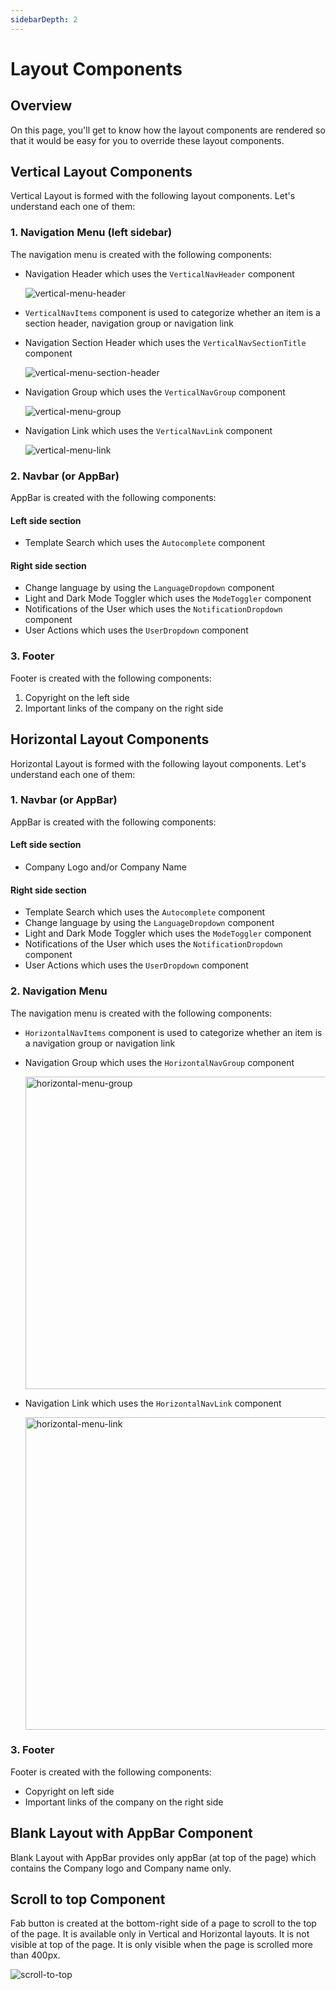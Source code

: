 ```yaml
---
sidebarDepth: 2
---
```


# Layout Components

## Overview

On this page, you'll get to know how the layout components are rendered so that it would be easy for you to override these layout components.

## Vertical Layout Components

Vertical Layout is formed with the following layout components. Let's understand each one of them:

### 1. Navigation Menu (left sidebar)

The navigation menu is created with the following components:

- Navigation Header which uses the `VerticalNavHeader` component

  <img alt='vertical-menu-header' class='medium-zoom' :src="$withBase('/images/layouts/vertical-menu-header.png')" />

- `VerticalNavItems` component is used to categorize whether an item is a section header, navigation group or navigation link
- Navigation Section Header which uses the `VerticalNavSectionTitle` component

  <img alt='vertical-menu-section-header' class='medium-zoom' :src="$withBase('/images/layouts/vertical-menu-section-header.png')" />

- Navigation Group which uses the `VerticalNavGroup` component

  <img alt='vertical-menu-group' class='medium-zoom' :src="$withBase('/images/layouts/vertical-menu-group.png')" />

- Navigation Link which uses the `VerticalNavLink` component

  <img alt='vertical-menu-link' class='medium-zoom' :src="$withBase('/images/layouts/vertical-menu-link.png')" />

### 2. Navbar (or AppBar)

AppBar is created with the following components:

#### Left side section

- Template Search which uses the `Autocomplete` component

#### Right side section

- Change language by using the `LanguageDropdown` component
- Light and Dark Mode Toggler which uses the `ModeToggler` component
- Notifications of the User which uses the `NotificationDropdown` component
- User Actions which uses the `UserDropdown` component

### 3. Footer

Footer is created with the following components:

1. Copyright on the left side
2. Important links of the company on the right side

## Horizontal Layout Components

Horizontal Layout is formed with the following layout components. Let's understand each one of them:

### 1. Navbar (or AppBar)

AppBar is created with the following components:

#### Left side section

- Company Logo and/or Company Name

#### Right side section

- Template Search which uses the `Autocomplete` component
- Change language by using the `LanguageDropdown` component
- Light and Dark Mode Toggler which uses the `ModeToggler` component
- Notifications of the User which uses the `NotificationDropdown` component
- User Actions which uses the `UserDropdown` component

### 2. Navigation Menu

The navigation menu is created with the following components:

- `HorizontalNavItems` component is used to categorize whether an item is a navigation group or navigation link
- Navigation Group which uses the `HorizontalNavGroup` component

  <img width='500' class='medium-zoom' alt='horizontal-menu-group' :src="$withBase('/images/layouts/horizontal-menu-group.png')" />

- Navigation Link which uses the `HorizontalNavLink` component

  <img width='500' class='medium-zoom' alt='horizontal-menu-link' :src="$withBase('/images/layouts/horizontal-menu-link.png')" />

### 3. Footer

Footer is created with the following components:

- Copyright on left side
- Important links of the company on the right side

## Blank Layout with AppBar Component

Blank Layout with AppBar provides only appBar (at top of the page) which contains the Company logo and Company name only.

## Scroll to top Component

Fab button is created at the bottom-right side of a page to scroll to the top of the page. It is available only in Vertical and Horizontal layouts. It is not visible at top of the page. It is only visible when the page is scrolled more than 400px.

<img alt='scroll-to-top' class='medium-zoom' :src="$withBase('/images/layouts/scroll-to-top.png')" />
